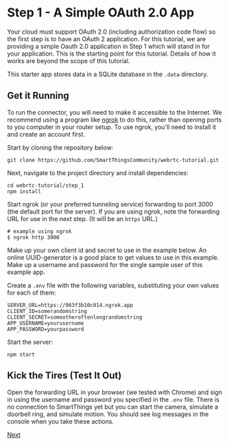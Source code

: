 # Step 1 - A Simple OAuth 2.0 App

Your cloud must support OAuth 2.0 (including authorization code flow) so the first step is to have
an OAuth 2 application. For this tutorial, we are providing a simple Oauth 2.0 application in Step 1
which will stand in for your application. This is the starting point for this tutorial. Details of
how it works are beyond the scope of this tutorial.

This starter app stores data in a SQLite database in the `.data` directory.

## Get it Running

To run the connector, you will need to make it accessible to the Internet. We recommend using a program
like [ngrok](https://ngrok.com/) to do this, rather than opening ports to you computer in your router setup.
To use ngrok, you'll need to install it and create an account first.

Start by cloning the repository below:

	git clone https://github.com/SmartThingsCommunity/webrtc-tutorial.git

Next, navigate to the project directory and install dependencies:

	cd webrtc-tutorial/step_1
	npm install

Start ngrok (or your preferred tunneling service) forwarding to port 3000 (the default port for the server).
If you are using ngrok, note the forwarding URL for use in the next step. (It will be an `https` URL.)

	# example using ngrok
	$ ngrok http 3000

Make up your own client id and secret to use in the example below. An online UUID-generator is a
good place to get values to use in this example. Make up a username and password for the single
sample user of this example app.

Create a `.env` file with the following variables, substituting your own values for each of them:

```
SERVER_URL=https://963f3b10c014.ngrok.app
CLIENT_ID=somerandomstring
CLIENT_SECRET=someotheroftenlongrandomstring
APP_USERNAME=yourusername
APP_PASSWORD=yourpassword
```

Start the server:

	npm start

## Kick the Tires (Test It Out)

Open the forwarding URL in your browser (we tested with Chrome) and sign in using the username
and password you specified in the `.env` file. There is no connection to SmartThings yet but
you can start the camera, simulate a doorbell ring, and simulate motion. You should see log
messages in the console when you take these actions.

[Next](../step_2/STEP_2.md)
